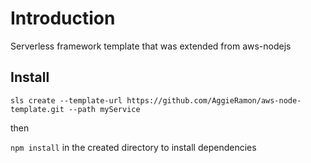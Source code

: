 # Introduction
Serverless framework template that was extended from aws-nodejs

## Install
`sls create --template-url https://github.com/AggieRamon/aws-node-template.git --path myService`

then

`npm install` in the created directory to install dependencies
